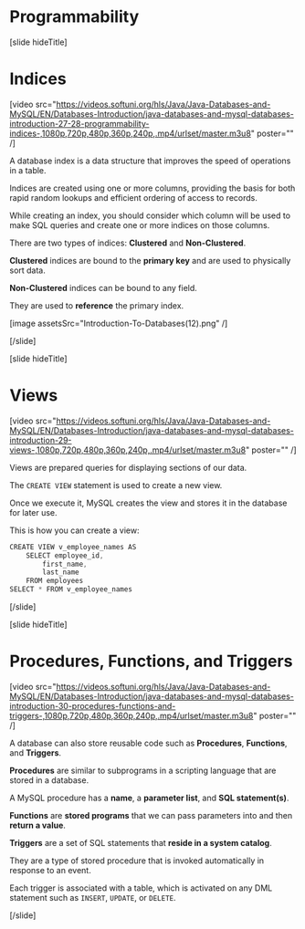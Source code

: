 # Programmability

[slide hideTitle]

# Indices

[video src="https://videos.softuni.org/hls/Java/Java-Databases-and-MySQL/EN/Databases-Introduction/java-databases-and-mysql-databases-introduction-27-28-programmability-indices-,1080p,720p,480p,360p,240p,.mp4/urlset/master.m3u8" poster="" /]

A database index is a data structure that improves the speed of operations in a table.

Indices are created using one or more columns, providing the basis for both rapid random lookups and efficient ordering of access to records.

While creating an index, you should consider which column will be used to make SQL queries and create one or more indices on those columns.

There are two types of indices: **Clustered** and **Non-Clustered**.

**Clustered** indices are bound to the **primary key** and are used to physically sort data.

**Non-Clustered** indices can be bound to any field. 

They are used to **reference** the primary index.

[image assetsSrc="Introduction-To-Databases(12).png" /]

[/slide]

[slide hideTitle]

# Views

[video src="https://videos.softuni.org/hls/Java/Java-Databases-and-MySQL/EN/Databases-Introduction/java-databases-and-mysql-databases-introduction-29-views-,1080p,720p,480p,360p,240p,.mp4/urlset/master.m3u8" poster="" /]

Views are prepared queries for displaying sections of our data. 

The `CREATE VIEW` statement is used to create a new view.

Once we execute it, MySQL creates the view and stores it in the database for later use.

This is how you can create a view:

```java
CREATE VIEW v_employee_names AS
	SELECT employee_id,
        first_name,
        last_name
    FROM employees
SELECT * FROM v_employee_names
```

[/slide]

[slide hideTitle]

# Procedures, Functions, and Triggers

[video src="https://videos.softuni.org/hls/Java/Java-Databases-and-MySQL/EN/Databases-Introduction/java-databases-and-mysql-databases-introduction-30-procedures-functions-and-triggers-,1080p,720p,480p,360p,240p,.mp4/urlset/master.m3u8" poster="" /]

A database can also store reusable code such as **Procedures**, **Functions**, and **Triggers**.

**Procedures** are similar to subprograms in a scripting language that are stored in a database.

A MySQL procedure has a **name**, a **parameter list**, and **SQL statement(s)**.

**Functions** are **stored programs** that we can pass parameters into and then **return a value**.

**Triggers** are a set of SQL statements that **reside in a system catalog**. 

They are a type of stored procedure that is invoked automatically in response to an event. 

Each trigger is associated with a table, which is activated on any DML statement such as `INSERT`, `UPDATE`, or `DELETE`.

[/slide]
